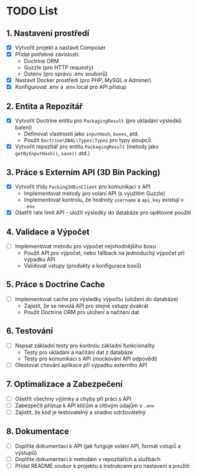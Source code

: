 # TODO List

## 1. Nastavení prostředí
- [x] Vytvořit projekt a nastavit Composer
- [x] Přidat potřebné závislosti:
    - Doctrine ORM
    - Guzzle (pro HTTP requesty)
    - Dotenv (pro správu .env souborů)
- [x] Nastavit Docker prostředí (pro PHP, MySQL a Adminer)
- [x] Konfigurovat .env a .env.local pro API přístup

## 2. Entita a Repozitář
- [x] Vytvořit Doctrine entitu pro `PackagingResult` (pro ukládání výsledků balení)
    - Definovat vlastnosti jako `inputHash`, `boxes`, atd.
    - Použít `Doctrine\DBAL\Types\Types` pro typy sloupců
- [x] Vytvořit repozitář pro entitu `PackagingResult` (metody jako `getByInputHash()`, `save()` atd.)

## 3. Práce s Externím API (3D Bin Packing)
- [x] Vytvořit třídu `Packing3dBinClient` pro komunikaci s API
    - Implementovat metody pro volání API (s využitím Guzzle)
    - Implementovat kontrolu, že hodnoty `username` a `api_key` existují v `.env`
- [x] Ošetřit rate limit API - uložit výsledky do databáze pro opětovné použití

## 4. Validace a Výpočet
- [ ] Implementovat metodu pro výpočet nejvhodnějšího boxu
    - Použít API pro výpočet, nebo fallback na jednoduchý výpočet při výpadku API
    - Validovat vstupy (produkty a konfigurace boxů)

## 5. Práce s Doctrine Cache
- [ ] Implementovat cache pro výsledky výpočtu (uložení do databáze)
    - Zajistit, že se nevolá API pro stejné vstupy dvakrát
    - Použít Doctrine ORM pro uložení a načítání dat

## 6. Testování
- [ ] Napsat základní testy pro kontrolu základní funkcionality
    - Testy pro ukládání a načítání dat z databáze
    - Testy pro komunikaci s API (mockování API odpovědí)
- [ ] Otestovat chování aplikace při výpadku externího API

## 7. Optimalizace a Zabezpečení
- [ ] Ošetřit všechny výjimky a chyby při práci s API
- [ ] Zabezpečit přístup k API klíčům a citlivým údajům v `.env`
- [ ] Zajistit, že kód je testovatelný a snadno udržovatelný

## 8. Dokumentace
- [ ] Doplňte dokumentaci k API (jak funguje volání API, formát vstupů a výstupů)
- [ ] Doplňte dokumentaci k metodám v repozitářích a službách
- [ ] Přidat README soubor k projektu s instrukcemi pro nastavení a použití
